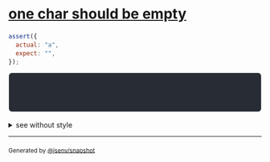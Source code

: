 # [one char should be empty](../../string.test.js#L17)

```js
assert({
  actual: "a",
  expect: "",
});
```

![img](throw.svg)

<details>
  <summary>see without style</summary>

```console
AssertionError: actual and expect are different

actual: "a"
expect: ""
```

</details>

---
<sub>
  Generated by <a href="https://github.com/jsenv/core/tree/main/packages/independent/snapshot">@jsenv/snapshot</a>
</sub>